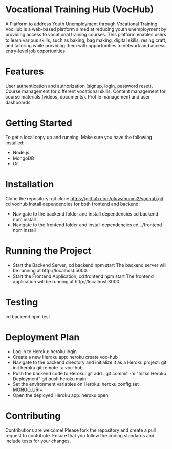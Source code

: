 # Vocational Training Hub (VocHub)
A Platform to address Youth Unemployment through Vocational Training
VocHub is a web-based platform aimed at reducing youth unemployment by providing access to vocational training courses. 
This platform enables users to learn various skills, such as baking, bag making, digital skills, resing craft, and tailoring while providing them with opportunities to network and access entry-level job opportunities.

# Features
User authentication and authorization (signup, login, password reset).
Course management for different vocational skills.
Content management for course materials (videos, documents).
Profile management and user dashboards.

# Getting Started
To get a local copy up and running, 
 Make sure you have the following installed:
 - Node.js
 - MongoDB
 - Git

# Installation
 Clone the repository:
 git clone https://github.com/oluwabunmi2/vochub.git
 cd vochub
 Install dependencies for both frontend and backend:
 - Navigate to the backend folder and install dependencies
   cd backend
   npm install
 - Navigate to the frontend folder and install dependencies
   cd ../frontend
   npm install

# Running the Project
 - Start the Backend Server;
   cd backend
   npm start
The backend server will be running at http://localhost:5000.
 - Start the Frontend Application;
   cd frontend
   npm start
The frontend application will be running at http://localhost:3000.

# Testing
cd backend
npm test

# Deployment Plan
- Log in to Heroku:  heroku login
- Create a new Heroku app: heroku create voc-hub
- Navigate to the backend directory and initialize it as a Heroku project: git init
 heroku git:remote -a voc-hub
- Push the backend code to Heroku: git add .
  git commit -m "Initial Heroku Deployment"
  git push heroku main
- Set the environment variables on Heroku: heroku config:set MONGO_URI=<Your 
  MongoDB Atlas URI>
 - Open the deployed Heroku app: heroku open

# Contributing
Contributions are welcome! Please fork the repository and create a pull request to contribute. Ensure that you follow the coding standards and include tests for your changes.
